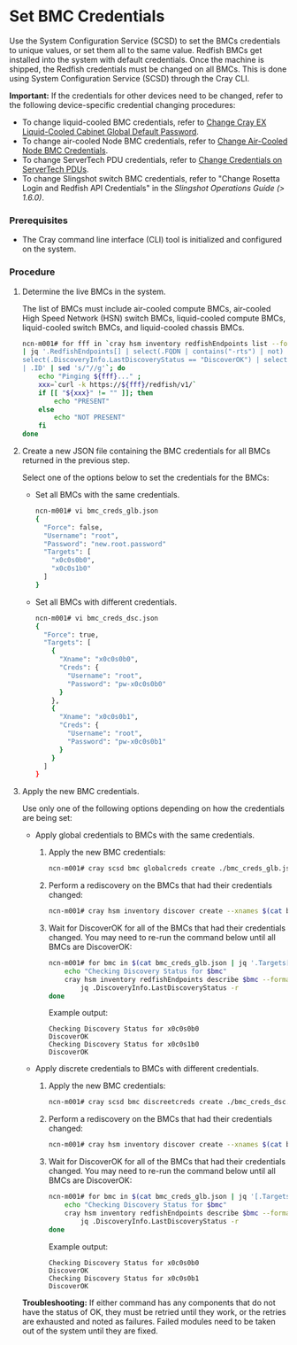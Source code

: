 # Set BMC Credentials

Use the System Configuration Service \(SCSD\) to set the BMCs credentials to unique values, or set them all to the same value. Redfish BMCs get installed into the system with default credentials. Once the machine is shipped, the Redfish credentials must be changed on all BMCs. This is done using System Configuration Service \(SCSD\) through the Cray CLI.

**Important:** If the credentials for other devices need to be changed, refer to the following device-specific credential changing procedures:
- To change liquid-cooled BMC credentials, refer to [Change Cray EX Liquid-Cooled Cabinet Global Default Password](../security_and_authentication/Change_EX_Liquid-Cooled_Cabinet_Global_Default_Password.md).
- To change air-cooled Node BMC credentials, refer to [Change Air-Cooled Node BMC Credentials](../security_and_authentication/Change_Air-Cooled_Node_BMC_Credentials.md).
- To change ServerTech PDU credentials, refer to [Change Credentials on ServerTech PDUs](../security_and_authentication/Change_Credentials_on_ServerTech_PDUs.md).
- To change Slingshot switch BMC credentials, refer to "Change Rosetta Login and Redfish API Credentials" in the *Slingshot Operations Guide (> 1.6.0)*.

### Prerequisites

-   The Cray command line interface \(CLI\) tool is initialized and configured on the system.

### Procedure

1.  Determine the live BMCs in the system.

    The list of BMCs must include air-cooled compute BMCs, air-cooled High Speed Network \(HSN\) switch BMCs, liquid-cooled compute BMCs, liquid-cooled switch BMCs, and liquid-cooled chassis BMCs.

    ```bash
    ncn-m001# for fff in `cray hsm inventory redfishEndpoints list --format json \
    | jq '.RedfishEndpoints[] | select(.FQDN | contains("-rts") | not) | \
    select(.DiscoveryInfo.LastDiscoveryStatus == "DiscoverOK") | select(.Enabled==true) \
    | .ID' | sed 's/"//g'`; do
        echo "Pinging ${fff}..." ;
        xxx=`curl -k https://${fff}/redfish/v1/`
        if [[ "${xxx}" != "" ]]; then
            echo "PRESENT"
        else
            echo "NOT PRESENT"
        fi
    done
    ```

2.  Create a new JSON file containing the BMC credentials for all BMCs returned in the previous step.

    Select one of the options below to set the credentials for the BMCs:

    -   Set all BMCs with the same credentials.

        ```bash
        ncn-m001# vi bmc_creds_glb.json
        {
          "Force": false,
          "Username": "root",
          "Password": "new.root.password"
          "Targets": [
            "x0c0s0b0",
            "x0c0s1b0"
          ]
        }
        ```

    -   Set all BMCs with different credentials.

        ```bash
        ncn-m001# vi bmc_creds_dsc.json
        {
          "Force": true,
          "Targets": [
            {
              "Xname": "x0c0s0b0",
              "Creds": {
                "Username": "root",
                "Password": "pw-x0c0s0b0"
              }
            },
            {
              "Xname": "x0c0s0b1",
              "Creds": {
                "Username": "root",
                "Password": "pw-x0c0s0b1"
              }
            }
          ]
        }
        ```

3.  Apply the new BMC credentials.

    Use only one of the following options depending on how the credentials are being set:

    -   Apply global credentials to BMCs with the same credentials.

        1.  Apply the new BMC credentials:
            ```bash
            ncn-m001# cray scsd bmc globalcreds create ./bmc_creds_glb.json
            ```

        1.  Perform a rediscovery on the BMCs that had their credentials changed:
            ```bash
            ncn-m001# cray hsm inventory discover create --xnames $(cat bmc_creds_glb.json | jq '.Targets | join(",")' -r)
            ```

        2.  Wait for DiscoverOK for all of the BMCs that had their credentials changed. You may need to re-run the command below until all BMCs are DiscoverOK:
            ```bash
            ncn-m001# for bmc in $(cat bmc_creds_glb.json | jq '.Targets[]' -r); do
                echo "Checking Discovery Status for $bmc"
                cray hsm inventory redfishEndpoints describe $bmc --format json | 
                    jq .DiscoveryInfo.LastDiscoveryStatus -r
            done
            ```

            Example output:
            ```
            Checking Discovery Status for x0c0s0b0
            DiscoverOK
            Checking Discovery Status for x0c0s1b0
            DiscoverOK
            ```

    -   Apply discrete credentials to BMCs with different credentials.

        1.  Apply the new BMC credentials:
            ```bash
            ncn-m001# cray scsd bmc discreetcreds create ./bmc_creds_dsc.json
            ```

        2.  Perform a rediscovery on the BMCs that had their credentials changed:
            ```bash
            ncn-m001# cray hsm inventory discover create --xnames $(cat bmc_creds_glb.json | jq '[.Targets[].Xname] | join(",")' -r)
            ```

        3.  Wait for DiscoverOK for all of the BMCs that had their credentials changed. You may need to re-run the command below until all BMCs are DiscoverOK:
            ```bash
            ncn-m001# for bmc in $(cat bmc_creds_glb.json | jq '[.Targets[].Xname] | join(",")' -r); do
                echo "Checking Discovery Status for $bmc"
                cray hsm inventory redfishEndpoints describe $bmc --format json | 
                    jq .DiscoveryInfo.LastDiscoveryStatus -r
            done
            ```

            Example output:
            ```
            Checking Discovery Status for x0c0s0b0
            DiscoverOK
            Checking Discovery Status for x0c0s0b1
            DiscoverOK
            ```

    **Troubleshooting:** If either command has any components that do not have the status of OK, they must be retried until they work, or the retries are exhausted and noted as failures. Failed modules need to be taken out of the system until they are fixed.

